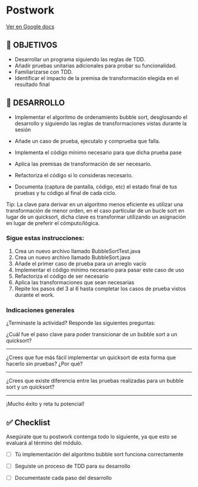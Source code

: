 # Postwork

[Ver en Google docs](https://docs.google.com/document/d/1ULrVgm8EVgg1HT1ecIZB8RzKfWg39UG1XbEZUinQZ0Y/edit)

## 🎯 OBJETIVOS

- Desarrollar un programa siguiendo las reglas de TDD.
- Añadir pruebas unitarias adicionales para probar su funcionalidad.
- Familiarizarse con TDD.
- Identificar el impacto de la premisa de transformación elegida en el resultado final

## 🚀 DESARROLLO

- Implementar el algoritmo de ordenamiento bubble sort, desglosando el desarrollo y siguiendo las reglas de
  transformaciones vistas durante la sesión

- Añade un caso de prueba, ejecutalo y comprueba que falla.

- Implementa el código mínimo necesario para que dicha prueba pase

- Aplica las premisas de transformación de ser necesario.

- Refactoriza el código si lo consideras necesario.

- Documenta (captura de pantalla, código, etc) el estado final de tus pruebas y tu código al final de cada ciclo.

Tip: La clave para derivar en un algoritmo menos eficiente es utilizar una transformación de menor orden, en el caso
particular de un bucle sort en lugar de un quicksort, dicha clave es transformar utilizando un asignación en lugar de
preferir el cómputo/lógica.

### Sigue estas instrucciones:

1. Crea un nuevo archivo llamado BubbleSortTest.java
1. Crea un nuevo archivo llamado BubbleSort.java
1. Añade el primer caso de prueba para un arreglo vacío
1. Implementar el código mínimo necesario para pasar este caso de uso
1. Refactoriza el código de ser necesario
1. Aplica las transformaciones que sean necesarias
1. Repite los pasos del 3 al 6 hasta completar los casos de prueba vistos durante el work.


### Indicaciones generales

¿Terminaste la actividad? Responde las siguientes preguntas:

¿Cuál fue el paso clave para poder transicionar de un bubble sort a un quicksort?
_________________________________________________________________________________________________________________________________________________________________________________________________________________________________
¿Crees que fue más fácil implementar un quicksort de esta forma que hacerlo sin pruebas? ¿Por qué?
_________________________________________________________________________________________________________________________________________________________________________________________________________________________________

¿Crees que existe diferencia entre las pruebas realizadas para un bubble sort y un quicksort?
_________________________________________________________________________________________________________________________________________________________________________________________________________________________________


¡Mucho éxito y reta tu potencial!

## ✅ Checklist

Asegúrate que tu postwork contenga todo lo siguiente, ya que esto se evaluará al término del módulo.

- [ ] Tú implementación del algoritmo bubble sort funciona correctamente


- [ ] Seguiste un proceso de TDD para su desarrollo


- [ ] Documentaste cada paso del desarrollo








